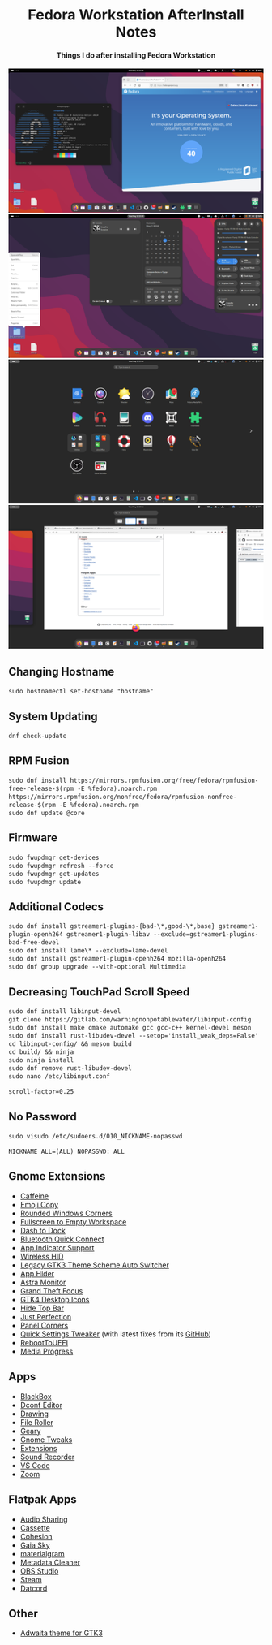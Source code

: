 <h1 align="center">Fedora Workstation AfterInstall Notes</h1>
<h4 align="center">Things I do after installing Fedora Workstation</h4>

![alt text](https://github.com/ByloTonix/fedora-workstation-afterinstall-notes/blob/main/screenshots/screenshot0.png)
![alt text](https://github.com/ByloTonix/fedora-workstation-afterinstall-notes/blob/main/screenshots/screenshot1.png)
![alt text](https://github.com/ByloTonix/fedora-workstation-afterinstall-notes/blob/main/screenshots/screenshot2.png)
![alt text](https://github.com/ByloTonix/fedora-workstation-afterinstall-notes/blob/main/screenshots/screenshot3.png)


## Changing Hostname

```
sudo hostnamectl set-hostname "hostname"
```

## System Updating
```
dnf check-update
```

## RPM Fusion
```
sudo dnf install https://mirrors.rpmfusion.org/free/fedora/rpmfusion-free-release-$(rpm -E %fedora).noarch.rpm https://mirrors.rpmfusion.org/nonfree/fedora/rpmfusion-nonfree-release-$(rpm -E %fedora).noarch.rpm
sudo dnf update @core
```

## Firmware
```
sudo fwupdmgr get-devices 
sudo fwupdmgr refresh --force 
sudo fwupdmgr get-updates 
sudo fwupdmgr update
```

## Additional Codecs
```
sudo dnf install gstreamer1-plugins-{bad-\*,good-\*,base} gstreamer1-plugin-openh264 gstreamer1-plugin-libav --exclude=gstreamer1-plugins-bad-free-devel
sudo dnf install lame\* --exclude=lame-devel
sudo dnf install gstreamer1-plugin-openh264 mozilla-openh264
sudo dnf group upgrade --with-optional Multimedia
```

## Decreasing TouchPad Scroll Speed
```
sudo dnf install libinput-devel
git clone https://gitlab.com/warningnonpotablewater/libinput-config
sudo dnf install make cmake automake gcc gcc-c++ kernel-devel meson
sudo dnf install rust-libudev-devel --setop='install_weak_deps=False'
cd libinput-config/ && meson build
cd build/ && ninja
sudo ninja install
sudo dnf remove rust-libudev-devel
sudo nano /etc/libinput.conf
```
```
scroll-factor=0.25
```

## No Password
```
sudo visudo /etc/sudoers.d/010_NICKNAME-nopasswd
```
```
NICKNAME ALL=(ALL) NOPASSWD: ALL
```
## Gnome Extensions
* [Caffeine](https://github.com/eonpatapon/gnome-shell-extension-caffeine)
* [Emoji Copy](https://github.com/felipeftn/emoji-copy)
* [Rounded Windows Corners](https://github.com/ByloTonix/fedora-workstation-afterinstall-notes/blob/main/rounded-window-corners.zip)
* [Fullscreen to Empty Workspace](https://github.com/ByloTonix/fullscreen-to-new-workspace-gnome-46)
* [Dash to Dock](https://extensions.gnome.org/extension/307/dash-to-dock/)
* [Bluetooth Quick Connect](https://extensions.gnome.org/extension/1401/bluetooth-quick-connect/)
* [App Indicator Support](https://extensions.gnome.org/extension/615/appindicator-support/)
* [Wireless HID](https://extensions.gnome.org/extension/4228/wireless-hid/)
* [Legacy GTK3 Theme Scheme Auto Switcher](https://github.com/mukul29/legacy-theme-auto-switcher-gnome-extension)
* [App Hider](https://extensions.gnome.org/extension/5895/app-hider/)
* [Astra Monitor](https://extensions.gnome.org/extension/6682/astra-monitor/)
* [Grand Theft Focus](https://extensions.gnome.org/extension/5410/grand-theft-focus/)
* [GTK4 Desktop Icons](https://extensions.gnome.org/extension/5263/gtk4-desktop-icons-ng-ding/)
* [Hide Top Bar](https://extensions.gnome.org/extension/545/hide-top-bar/)
* [Just Perfection](https://extensions.gnome.org/extension/3843/just-perfection/)
* [Panel Corners](https://extensions.gnome.org/extension/4805/panel-corners/)
* [Quick Settings Tweaker](https://extensions.gnome.org/extension/5446/quick-settings-tweaker/) (with latest fixes from its [GitHub](https://github.com/qwreey/quick-settings-tweaks))
* [RebootToUEFI](https://extensions.gnome.org/extension/5105/reboottouefi/)
* [Media Progress](https://extensions.gnome.org/extension/6940/media-progress/)
  
## Apps
* [BlackBox](https://gitlab.gnome.org/raggesilver/blackbox)
* [Dconf Editor](https://wiki.gnome.org/Apps/DconfEditor)
* [Drawing](https://maoschanz.github.io/drawing/)
* [File Roller](https://wiki.gnome.org/Apps/FileRoller)
* [Geary](https://wiki.gnome.org/Apps/Geary)
* [Gnome Tweaks](https://gitlab.gnome.org/GNOME/gnome-tweaks)
* [Extensions](https://apps.gnome.org/Extensions/)
* [Sound Recorder](https://wiki.gnome.org/Apps/SoundRecorder)
* [VS Code](https://code.visualstudio.com/)
* [Zoom](https://zoom.us/)

## Flatpak Apps
* [Audio Sharing](https://apps.gnome.org/AudioSharing/)
* [Cassette](https://github.com/Rirusha/Cassette)
* [Cohesion](https://github.com/brunofin/cohesion)
* [Gaia Sky](https://zah.uni-heidelberg.de/gaia/outreach/gaiasky/)
* [materialgram](https://github.com/kukuruzka165/materialgram)
* [Metadata Cleaner](https://metadatacleaner.romainvigier.fr)
* [OBS Studio](https://obsproject.com/)
* [Steam](https://store.steampowered.com/)
* [Datcord](https://github.com/gamingdoom/datcord)

## Other
* [Adwaita theme for GTK3](https://github.com/lassekongo83/adw-gtk3)
